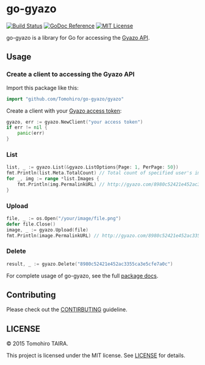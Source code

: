 go-gyazo
================================================================================

[![Build Status](https://img.shields.io/travis/Tomohiro/go-gyazo.svg?style=flat-square)](https://travis-ci.org/Tomohiro/go-gyazo)
[![GoDoc Reference](http://img.shields.io/badge/godoc-reference-blue.svg?style=flat-square)](https://godoc.org/github.com/Tomohiro/go-gyazo/gyazo)
[![MIT License](http://img.shields.io/badge/license-MIT-blue.svg?style=flat-square)](https://github.com/Tomohiro/go-gyazo/blob/master/LICENSE)

go-gyazo is a library for Go for accessing the [Gyazo API](https://gyazo.com/api).


Usage
--------------------------------------------------------------------------------

### Create a client to accessing the Gyazo API

Import this package like this:

```go
import "github.com/Tomohiro/go-gyazo/gyazo"
```

Create a client with your [Gyazo access token](https://gyazo.com/oauth/applications):

```go
gyazo, err := gyazo.NewClient("your access token")
if err != nil {
	panic(err)
}
```

### List

```go
list, _ := gyazo.List(&gyazo.ListOptions{Page: 1, PerPage: 50})
fmt.Println(list.Meta.TotalCount) // Total count of specified user's images
for _, img := range *list.Images {
	fmt.Println(img.PermalinkURL) // http://gyazo.com/8980c52421e452ac3355ca3e5cfe7a0c
}
```

### Upload

```go
file, _ := os.Open("/your/image/file.png")
defer file.Close()
image, _ := gyazo.Upload(file)
fmt.Println(image.PermalinkURL) // http://gyazo.com/8980c52421e452ac3355ca3e5cfe7a0c
```

### Delete

```go
result, _ := gyazo.Delete("8980c52421e452ac3355ca3e5cfe7a0c")
```

For complete usage of go-gyazo, see the full [package docs](https://godoc.org/github.com/Tomohiro/go-gyazo/gyazo).


Contributing
--------------------------------------------------------------------------------

Please check out the [CONTIRBUTING](CONTRIBUTING.md) guideline.


LICENSE
--------------------------------------------------------------------------------

&copy; 2015 Tomohiro TAIRA.

This project is licensed under the MIT license. See [LICENSE](LICENSE) for details.
